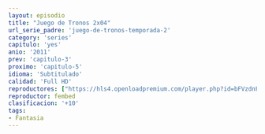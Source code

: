 ```yaml
---
layout: episodio
title: "Juego de Tronos 2x04"
url_serie_padre: 'juego-de-tronos-temporada-2'
category: 'series'
capitulo: 'yes'
anio: '2011'
prev: 'capitulo-3'
proximo: 'capitulo-5'
idioma: 'Subtitulado'
calidad: 'Full HD'
reproductores: ["https://hls4.openloadpremium.com/player.php?id=bFVzdnFtbTRVZFI2TjFYc0dKMkJ6dWpScUw5VE96MGVrQzVCMGlDaTNNS21maGI3RVVGczRUeFZaYktmNG9LeTdPYzc1K3lXM3hHSTF6V1VjUEwrSFE9PQ&sub=https://sub.cuevana2.io/vtt-sub/sub7/Game.Of.Thrones.S02E04.vtt"]
reproductor: fembed
clasificacion: '+10'
tags:
- Fantasia
---
```












